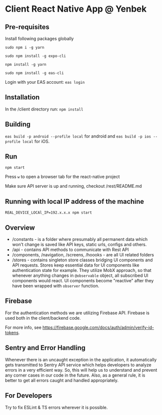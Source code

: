 # Client React Native App @ Yenbek

## Pre-requisites

Install following packages globally 

`sudo npm i -g yarn `

`sudo npm install -g expo-cli`

`npm install -g yarn`

`sudo npm install -g eas-cli`

Login with your EAS account: `eas login`

## Installation

In the /client directory run: `npm install`

## Building 

`eas build -p android --profile local` for android and `eas build -p ios --profile local` for iOS.

## Run

`npm start`

Press `w` to open a browser tab for the react-native project

Make sure API server is up and running, checkout /rest/README.md

## Running with local IP address of the machine

`REAL_DEVICE_LOCAl_IP=192.x.x.x npm start`

## Overview

* /constants - is a folder where presumably all permanent data which won't change is saved like API keys, static urls, configs and others. 
* /api - contains API methods to communicate with Rest API
* /components, /navigation, /screens, /hoooks - are all UI related folders
* /stores - contains singleton store classes bridging UI components and API requests. Stores keep essential data for UI components like authentication state for example. They utilize MobX approach, so that whenever anything changes in `@observable` object, all subscribed UI components would react. UI components become "reactive" after they have been wrapped with `observer` function.

## Firebase

For the authentication methods we are utilizing Firebase API. Firebase is used both in the client/backend code.

For more info, see https://firebase.google.com/docs/auth/admin/verify-id-tokens.

## Sentry and Error Handling

Whenever there is an uncaught exception in the application, it automatically gets transmitted to Sentry API service which helps developers to analyze errors in a very efficient way. So, this will help us to understand and prevent any corner cases in our code in the future. Also, as a general rule, it is better to get all errors caught and handled appropriately.

## For Developers

Try to fix ESLint & TS errors wherever it is possible.